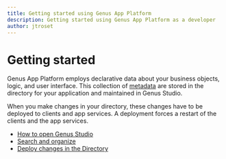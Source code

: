 ```yaml
---
title: Getting started using Genus App Platform
description: Getting started using Genus App Platform as a developer
author: jtroset
---
```

# Getting started

Genus App Platform employs declarative data about your business objects, logic, and user interface. This collection of [metadata](../../../terminology.md) are stored in the directory for your application and maintained in Genus Studio.

When you make changes in your directory, these changes have to be deployed to clients and app services. A deployment forces a restart of the clients and the app services.

* [How to open Genus Studio](how-to-open-genus-studio.md)
* [Search and organize](search-and-organize.md)
* [Deploy changes in the Directory](deploy-changes-in-the-directory.md)

